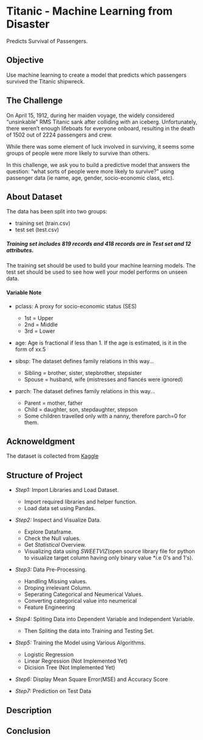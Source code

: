 # Titanic - Machine Learning from Disaster
Predicts Survival of Passengers.

## Objective
Use machine learning to create a model that predicts which passengers survived the Titanic shipwreck.

## The Challenge
On April 15, 1912, during her maiden voyage, the widely considered “unsinkable” RMS Titanic sank after colliding with an iceberg. Unfortunately, there weren’t enough lifeboats for everyone onboard, resulting in the death of 1502 out of 2224 passengers and crew.

While there was some element of luck involved in surviving, it seems some groups of people were more likely to survive than others.

In this challenge, we ask you to build a predictive model that answers the question: “what sorts of people were more likely to survive?” using passenger data (ie name, age, gender, socio-economic class, etc).

## About Dataset
The data has been split into two groups:
* training set (train.csv)
* test set (test.csv)
##### Training set includes 819 records and 418 records are in Test set and 12 attributes.

The training set should be used to build your machine learning models. The test set should be used to see how well your model performs on unseen data.
#### Variable Note
* pclass: A proxy for socio-economic status (SES)
  * 1st = Upper
  * 2nd = Middle
  * 3rd = Lower

* age: Age is fractional if less than 1. If the age is estimated, is it in the form of xx.5

* sibsp: The dataset defines family relations in this way...
  * Sibling = brother, sister, stepbrother, stepsister
  * Spouse = husband, wife (mistresses and fiancés were ignored)

* parch: The dataset defines family relations in this way...
  * Parent = mother, father
  * Child = daughter, son, stepdaughter, stepson
  * Some children travelled only with a nanny, therefore parch=0 for them.

## Acknoweldgment
The dataset is collected from <a href="https://www.kaggle.com/c/titanic/data">Kaggle</a>


## Structure of Project
- *Step1:* Import Libraries and Load Dataset.        
   - Import required libraries and helper function.
   - Load data set using Pandas.

- *Step2:* Inspect and Visualize Data.
   - Explore Dataframe.
   - Check the Null values.
   - Get *Statistical* Overview.
   - Visualizing data using *SWEETVIZ*(open source library file for python to visualize target column having only binary value *i.e 0's and 1's).

- *Step3:* Data Pre-Processing.
   - Handling Missing values.
   - Droping irrelevant Column.
   - Seperating Categorical and Neumerical Values.
   - Converting categorical value into neumerical
   - Feature Engineering

- *Step4:* Spliting Data into Dependent Variable and Independent Variable.
   - Then Spliting the data into Training and Testing Set.

- *Step5:* Training the Model using Various Algorithms.
   - Logistic Regression
   - Linear Regression (Not Implemented Yet)
   - Dicision Tree (Not Implemented Yet)

- *Step6:* Display Mean Square Error(MSE) and Accuracy Score

- *Step7:* Prediction on Test Data

## Description


## Conclusion

